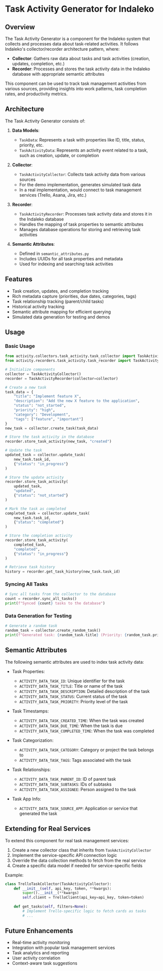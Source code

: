 # Task Activity Generator for Indaleko

## Overview

The Task Activity Generator is a component for the Indaleko system that collects and processes data about task-related activities. It follows Indaleko's collector/recorder architecture pattern, where:

- **Collector**: Gathers raw data about tasks and task activities (creation, updates, completion, etc.)
- **Recorder**: Processes and stores the task activity data in the Indaleko database with appropriate semantic attributes

This component can be used to track task management activities from various sources, providing insights into work patterns, task completion rates, and productivity metrics.

## Architecture

The Task Activity Generator consists of:

1. **Data Models**:
   - `TaskData`: Represents a task with properties like ID, title, status, priority, etc.
   - `TaskActivityData`: Represents an activity event related to a task, such as creation, update, or completion

2. **Collector**:
   - `TaskActivityCollector`: Collects task activity data from various sources
   - For the demo implementation, generates simulated task data
   - In a real implementation, would connect to task management services (Trello, Asana, Jira, etc.)

3. **Recorder**:
   - `TaskActivityRecorder`: Processes task activity data and stores it in the Indaleko database
   - Handles the mapping of task properties to semantic attributes
   - Manages database operations for storing and retrieving task activities

4. **Semantic Attributes**:
   - Defined in `semantic_attributes.py`
   - Includes UUIDs for all task properties and metadata
   - Used for indexing and searching task activities

## Features

- Task creation, updates, and completion tracking
- Rich metadata capture (priorities, due dates, categories, tags)
- Task relationship tracking (parent/child tasks)
- Historical activity tracking
- Semantic attribute mapping for efficient querying
- Simulated data generation for testing and demos

## Usage

### Basic Usage

```python
from activity.collectors.task_activity.task_collector import TaskActivityCollector
from activity.recorders.task_activity.task_recorder import TaskActivityRecorder

# Initialize components
collector = TaskActivityCollector()
recorder = TaskActivityRecorder(collector=collector)

# Create a new task
task_data = {
    "title": "Implement feature X",
    "description": "Add the new X feature to the application",
    "status": "not_started",
    "priority": "high",
    "category": "Development",
    "tags": ["feature", "important"]
}
new_task = collector.create_task(task_data)

# Store the task activity in the database
recorder.store_task_activity(new_task, "created")

# Update the task
updated_task = collector.update_task(
    new_task.task_id,
    {"status": "in_progress"}
)

# Store the update activity
recorder.store_task_activity(
    updated_task, 
    "updated", 
    {"status": "not_started"}
)

# Mark the task as completed
completed_task = collector.update_task(
    new_task.task_id,
    {"status": "completed"}
)

# Store the completion activity
recorder.store_task_activity(
    completed_task, 
    "completed", 
    {"status": "in_progress"}
)

# Retrieve task history
history = recorder.get_task_history(new_task.task_id)
```

### Syncing All Tasks

```python
# Sync all tasks from the collector to the database
count = recorder.sync_all_tasks()
print(f"Synced {count} tasks to the database")
```

### Data Generation for Testing

```python
# Generate a random task
random_task = collector.create_random_task()
print(f"Generated task: {random_task.title} (Priority: {random_task.priority})")
```

## Semantic Attributes

The following semantic attributes are used to index task activity data:

- Task Properties:
  - `ACTIVITY_DATA_TASK_ID`: Unique identifier for the task
  - `ACTIVITY_DATA_TASK_TITLE`: Title or name of the task
  - `ACTIVITY_DATA_TASK_DESCRIPTION`: Detailed description of the task
  - `ACTIVITY_DATA_TASK_STATUS`: Current status of the task
  - `ACTIVITY_DATA_TASK_PRIORITY`: Priority level of the task

- Task Timestamps:
  - `ACTIVITY_DATA_TASK_CREATED_TIME`: When the task was created
  - `ACTIVITY_DATA_TASK_DUE_TIME`: When the task is due
  - `ACTIVITY_DATA_TASK_COMPLETED_TIME`: When the task was completed

- Task Categorization:
  - `ACTIVITY_DATA_TASK_CATEGORY`: Category or project the task belongs to
  - `ACTIVITY_DATA_TASK_TAGS`: Tags associated with the task

- Task Relationships:
  - `ACTIVITY_DATA_TASK_PARENT_ID`: ID of parent task
  - `ACTIVITY_DATA_TASK_SUBTASKS`: IDs of subtasks
  - `ACTIVITY_DATA_TASK_ASSIGNEE`: Person assigned to the task

- Task App Info:
  - `ACTIVITY_DATA_TASK_SOURCE_APP`: Application or service that generated the task

## Extending for Real Services

To extend this component for real task management services:

1. Create a new collector class that inherits from `TaskActivityCollector`
2. Implement the service-specific API connection logic
3. Override the data collection methods to fetch from the real service
4. Create a specific data model if needed for service-specific fields

Example:

```python
class TrelloTaskCollector(TaskActivityCollector):
    def __init__(self, api_key, token, **kwargs):
        super().__init__(**kwargs)
        self.client = TrelloClient(api_key=api_key, token=token)
        
    def get_tasks(self, filters=None):
        # Implement Trello-specific logic to fetch cards as tasks
        # ...
```

## Future Enhancements

- Real-time activity monitoring
- Integration with popular task management services
- Task analytics and reporting
- User activity correlation
- Context-aware task suggestions